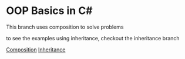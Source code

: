 # OOP Basics in C#
This branch uses composition to solve problems

to see the examples using inheritance, checkout the inheritance branch

[Composition](https://github.com/ManneNol/oop-basics/tree/composition)
[Inheritance](https://github.com/ManneNol/oop-basics/tree/inheritance)
